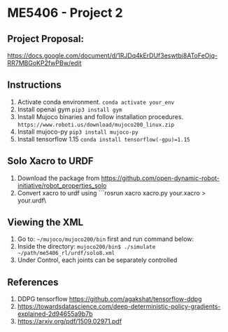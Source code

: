 # ME5406 - Project 2

## Project Proposal:
https://docs.google.com/document/d/1RJDq4kErDUf3eswtbi8AToFeOjq-RR7MBGoKP2fwPBw/edit

## Instructions
1. Activate conda environment. ```conda activate your_env```
2. Install openai gym ```pip3 install gym```
3. Install Mujoco binaries and follow installation procedures. ```https://www.roboti.us/download/mujoco200_linux.zip```
4. Install mujoco-py ```pip3 install mujoco-py```
5. Install tensorflow 1.15 ```conda install tensorflow(-gpu)=1.15```

## Solo Xacro to URDF
1. Download the package from https://github.com/open-dynamic-robot-initiative/robot_properties_solo
2. Convert xacro to urdf using ```rosrun xacro xacro.py your.xacro > your.urdf\

## Viewing the XML
1. Go to: ```~/mujoco/mujoco200/bin``` first and run command below:
2. Inside the directory: ```mujoco200/bin$ ./simulate ~/path/me5406_rl/urdf/solo8.xml```
3. Under Control, each joints can be separately controlled

## References
1. DDPG tensorflow https://github.com/agakshat/tensorflow-ddpg
2. https://towardsdatascience.com/deep-deterministic-policy-gradients-explained-2d94655a9b7b
3. https://arxiv.org/pdf/1509.02971.pdf